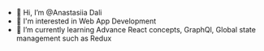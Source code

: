 - 👋 Hi, I’m @Anastasiia Dali
- 👀 I'm interested in Web App Development
- 🌱 I’m currently learning Advance React concepts, GraphQl, Global state management such as Redux
